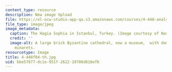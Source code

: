```yaml
---
content_type: resource
description: New image Upload
file: https://ol-ocw-studio-app-qa.s3.amazonaws.com/courses/4-448-analysis-of-historic-structures-fall-2004/bbe57877dc1e951f262219706d816ef6_4-448f04-th.jpg
file_type: image/jpeg
image_metadata:
  caption: The Hagia Sophia in Istanbul, Turkey. (Image courtesy of Nasser Rabbat.)
  credit: ''
  image-alt: A large brick Byzantine cathedral, now a museum,  with dome and four
    minarets.
resourcetype: Image
title: 4-448f04-th.jpg
uid: bbe57877-dc1e-951f-2622-19706d816ef6
---
```

